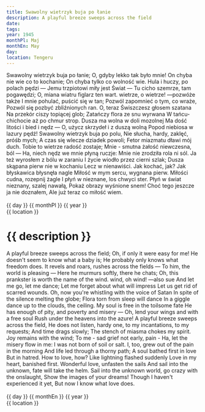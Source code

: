 ```yaml
---
title: Swawolny wietrzyk buja po łanie
description: A playful breeze sweeps across the field
date:
tags:
year: 1945
monthPl: Maj
monthEn: May
day:
location: Tengeru
---
```


<div class="indent">
<div class="poem">		Swawolny wietrzyk buja po łanie;
		O, gdyby lekko tak było mnie!
		On chyba nie wie co to kochanie;
		On chyba tylko co wolność wie.
Hula i huczy, po polach pędzi —
Jemu trzpiotowi miły jest Świat —
Tu cicho szemrze, tam pogawędzi;
O, miana wiatru figlarz ten wart.
		wietrze, o wietrze! —pozwóże także
		I mnie pohulać, puścić się w tan;
		Pozwól zapomnieć o tym, co wraże,
		Pozwól się pozbyć zbliźnionych ran.
O, teraz Świszczesz głosem szatana
Na przekór ciszy topiącej glob;
Zatańczy flora ze snu wyrwana
W tańcu-chichocie aż po chmur strop.
		Dusza ma wolna w doli mozolnej
		Ma dość litości i bied i nędz —
		O, użycz skrzydeł i z duszą wolną
		Popod niebiosa w lazury pędź!
Swawolny wietrzyk buja po polu,
Nie słucha, hardy, zaklęć, próśb mych;
A czas się wlecze dziadek powoli;
Fetor miazmatu dławi mój duch.
		Tobie to wietrze radość zostaje;
		Mnie - smutna żałość niewczesna, ból —
		Ha, niech nędz we mnie płyną ruczje:
		Mnie nie zrodziła rola ni sól.
Ja też wyrosłem z bólu w zaraniu
I życie wiodło przez cierni szlak;
Dusza skąpana pierw nie w kochaniu
Lecz w nienawiści. Jak kochać, jak?
		Jak błyskawica błysnęła nagle
		Miłość w mym sercu, wygnana pierw.
		Miłości cudna, rozepnij żagle
		I płyń w nieznane, los chwyci ster.
Płyń w świat nieznany, szalej nawałą,
Pokaż obrazy wyśnione snem!
Choć tego jeszcze ja nie doznałem,
Ale już teraz co miłość wiem.
</div>

<div class="dateLocation">
<br> {{ day }} {{ monthPl }} {{ year }} <br>
{{ location }} <br>
</div>
</div>

<h1>{{ description }}</h1>

<div class="indent">
<div class="translation">		A playful breeze sweeps across the field;
		Oh, if only it were easy for me!
		He doesn't seem to know what a baby is;
		He probably only knows what freedom does.
It revels and roars, rushes across the fields —
To him, the world is pleasing —
Here he murmurs softly, there he chats;
Oh, this prankster is worth the name of the wind.
		wind, oh wind! —also sue
		And let me go, let me dance;
		Let me forget about what will impress
		Let us get rid of scarred wounds.
Oh, now you're whistling with the voice of Satan
In spite of the silence melting the globe;
Flora torn from sleep will dance
In a giggle dance up to the clouds, the ceiling.
		My soul is free in the toilsome fate
		He has enough of pity, and poverty and misery —
		Oh, lend your wings and with a free soul
		Rush under the heavens into the azure!
A playful breeze sweeps across the field,
He does not listen, hardy one, to my incantations, to my requests;
And time drags slowly;
The stench of miasma chokes my spirit.
		Joy remains with the wind;
		To me - sad grief not early, pain -
		Ha, let the misery flow in me:
		I was not born of soil or salt.
I, too, grew out of the pain in the morning
And life led through a thorny path;
A soul bathed first in love
But in hatred. How to love, how?
		Like lightning flashed suddenly
		Love in my heart, banished first.
		Wonderful love, unfasten the sails
		And sail into the unknown, fate will take the helm.
Sail into the unknown world, go crazy with the onslaught,
Show the images of your dreams!
Though I haven't experienced it yet,
But now I know what love does.
</div>

<div class="dateLocation">
<br> {{ day }} {{ monthEn }} {{ year }} <br>
{{ location }} <br>
</div>
</div>